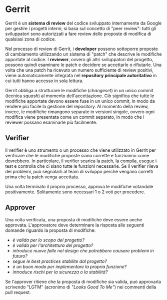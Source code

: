 # Gerrit

Gerrit è un __sistema di review__ del codice sviluppato internamente da Google per gestire i progetti interni; si basa sul concetto di "peer review": tutti gli sviluppatori sono autorizzati a fare review delle proposte di modifica di qualsiasi zona di codice.

Nel processo di review di Gerrit, i __developer__ possono sottoporre proposte di cambiamento utilizzando un sistema di "patch" che descrive le modifiche apportate al codice. 
I __reviewer__, ovvero gli altri sviluppatori del progetto, possono quindi esaminare le patch e decidere se accettarle o rifiutarle. 
Una volta che una patch ha ricevuto un numero sufficiente di review positivi, viene automaticamente integrata nel __repository principale autoritativo__   in cui tutti hanno accesso in sola lettura.

Gerrit obbliga a strutturare le modifiche (_changeset_) in un unico commit (tecnica _squash_) al momento dell'accettazione. 
Ciò significa che tutte le modifiche apportate devono essere fuse in un unico commit, in modo da rendere più facile la gestione del repository. 
Al momento della review, invece, le modifiche rimangono separate in versioni singole, ovvero ogni modifica viene presentata come un commit separato, in modo che i reviewer possano esaminarle più facilmente.

## Verifier

Il verifier è uno strumento o un processo che viene utilizzato in Gerrit per verificare che le modifiche proposte siano corrette e funzionino come dovrebbero. 
In particolare, il verifier scarica la patch, la compila, esegue i test e controlla che ci siano tutte le funzioni necessarie. 
Se il verifier rileva dei problemi, può segnalarli al team di sviluppo perché vengano corretti prima che la patch venga accettata.

Una volta terminato il proprio processo, approva le modifiche votandole positivamente.
Solitamente sono necessari 1 o 2 voti per procedere.

## Approver

Una volta verificata, una proposta di modifiche deve essere anche approvata. 
L'approvatore deve determinare la risposta alle seguenti domande riguardo la proposta di modifiche:
- _è valida per lo scopo del progetto?_
- _è valida per l'architettura del progetto?_
- _introduce nuove falle nel design che potrebbero causare problemi in futuro?_
- _segue le best practices stabilite dal progetto?_
- _è un buon modo per implementare la propria funzione?_
- _introduce rischi per la sicurezza o la stabilità?_

Se l'approver ritiene che la proposta di modifiche sia valida, può approvarla scrivendo "LGTM" (acronimo di _"Looks Good To Me"_) nei commenti della pull request.
